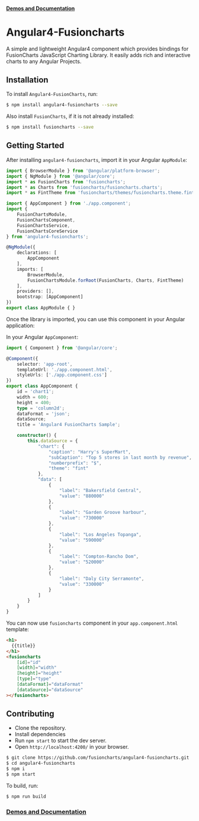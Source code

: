 
#### [Demos and Documentation](https://fusioncharts.github.io/angular4-fusioncharts/)

# Angular4-Fusioncharts

A simple and lightweight Angular4 component which provides bindings for FusionCharts JavaScript Charting Library. It easily adds rich and interactive charts to any Angular Projects.

## Installation

To install `Angular4-FusionCharts`, run:

```bash
$ npm install angular4-fusioncharts --save
```

Also install `FusionCharts`, if it is not already installed:

```bash
$ npm install fusioncharts --save
```

## Getting Started

After installing `angular4-fusioncharts`, import it in your Angular `AppModule`:

```typescript
import { BrowserModule } from '@angular/platform-browser';
import { NgModule } from '@angular/core';
import * as FusionCharts from 'fusioncharts';
import * as Charts from 'fusioncharts/fusioncharts.charts';
import * as FintTheme from 'fusioncharts/themes/fusioncharts.theme.fint';

import { AppComponent } from './app.component';
import {
    FusionChartsModule,
    FusionChartsComponent,
    FusionChartsService,
    FusionChartsCoreService
} from 'angular4-fusioncharts';

@NgModule({
    declarations: [
        AppComponent
    ],
    imports: [
        BrowserModule,
        FusionChartsModule.forRoot(FusionCharts, Charts, FintTheme)
    ],
    providers: [],
    bootstrap: [AppComponent]
})
export class AppModule { }
```

Once the library is imported, you can use this component in your Angular application:

In your Angular `AppComponent`:

```typescript
import { Component } from '@angular/core';

@Component({
    selector: 'app-root',
    templateUrl: './app.component.html',
    styleUrls: ['./app.component.css']
})
export class AppComponent {
    id = 'chart1';
    width = 600;
    height = 400;
    type = 'column2d';
    dataFormat = 'json';
    dataSource;
    title = 'Angular4 FusionCharts Sample';

    constructor() {
        this.dataSource = {
            "chart": {
                "caption": "Harry's SuperMart",
                "subCaption": "Top 5 stores in last month by revenue",
                "numberprefix": "$",
                "theme": "fint"
            },
            "data": [
                {
                    "label": "Bakersfield Central",
                    "value": "880000"
                },
                {
                    "label": "Garden Groove harbour",
                    "value": "730000"
                },
                {
                    "label": "Los Angeles Topanga",
                    "value": "590000"
                },
                {
                    "label": "Compton-Rancho Dom",
                    "value": "520000"
                },
                {
                    "label": "Daly City Serramonte",
                    "value": "330000"
                }
            ]
        }
    }
}
```

You can now use `fusioncharts` component in your `app.component.html` template:

```html
<h1>
  {{title}}
</h1>
<fusioncharts
    [id]="id"
    [width]="width"
    [height]="height"
    [type]="type"
    [dataFormat]="dataFormat"
    [dataSource]="dataSource"
></fusioncharts>
```

## Contributing

* Clone the repository.
* Install dependencies
* Run `npm start` to start the dev server.
* Open `http://localhost:4200/` in your browser.

```sh
$ git clone https://github.com/fusioncharts/angular4-fusioncharts.git
$ cd angular4-fusioncharts
$ npm i
$ npm start
```
To build, run:

```sh
$ npm run build
```

### [Demos and Documentation](https://fusioncharts.github.io/angular4-fusioncharts/) 